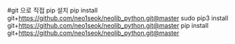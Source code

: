 #git 으로 직접 pip 설치 
pip install git+https://github.com/neo1seok/neolib_python.git@master
sudo pip3 install git+https://github.com/neo1seok/neolib_python.git@master
pip install git+https://github.com/neo1seok/neolib_python.git@master
